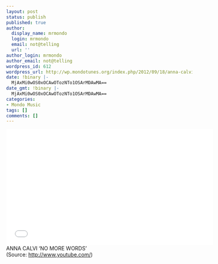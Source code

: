 ```yaml
---
layout: post
status: publish
published: true
author:
  display_name: mrmondo
  login: mrmondo
  email: not@telling
  url: ''
author_login: mrmondo
author_email: not@telling
wordpress_id: 612
wordpress_url: http://wp.mondotunes.org/index.php/2012/09/18/anna-calvi-no-more-words/
date: !binary |-
  MjAxMi0wOS0xOCAwOTozNTo1OSArMDAwMA==
date_gmt: !binary |-
  MjAxMi0wOS0xOCAwOTozNTo1OSArMDAwMA==
categories:
- Mondo Music
tags: []
comments: []
---
```

<iframe width="560" height="315" src="//www.youtube.com/embed/CuMwiIuLMXI" frameborder="0"> </iframe>
ANNA CALVI &#8216;NO MORE WORDS&#8217;
<div class="attribution">(<span>Source:</span> <a href="http://www.youtube.com/">http://www.youtube.com/</a>)</div>
